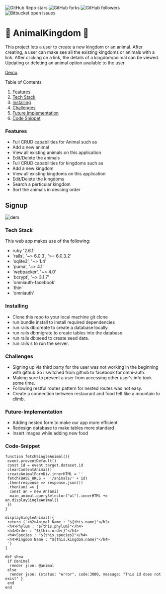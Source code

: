 ![GitHub Repo stars](https://img.shields.io/github/stars/nabilhayet/Restaurant) ![GitHub forks](https://img.shields.io/github/forks/nabilhayet/Restaurant) ![GitHub followers](https://img.shields.io/github/followers/nabilhayet) ![Bitbucket open issues](https://img.shields.io/bitbucket/issues/nabilhayet/Restaurant)                                          
                                        <h1>:jack_o_lantern: AnimalKingdom :jack_o_lantern: </h1>
                                                      
This project lets a user to create a new kingdom or an animal. After creating, a user can make see all the existing kingdoms or animals with a link. After clicking on a link, the details of a kingdom/animal can be viewed. Updating or deleting an animal option available to the user.

<a href="https://www.youtube.com/watch?v=qN_K-UsMAEo&t=3s">Demo</a>

Table of Contents
<ol>
   <li><a id="user-content-features" href="#features">Features</a></li>
    <li><a id="user-content-tech-stack" href="#tech stack">Tech Stack</a></li>
    <li><a id="user-content-installing" href="#installing">Installing</a></li>
    <li><a id="user-content-challenges" href="#challenges">Challenges</a></li>
    <li><a id="user-content-future-implementation" href="#future-implementation">Future Implementation</a></li>
    <li><a id="user-content-code-snippet" href="#code-snippet">Code Snippet</a></li>
</ol>
                               
<h3><a class="anchor" aria-hidden="true" href="#features"></a>Features</h3>
<ul>
<li>Full CRUD capabilities for Animal such as</li>
<li>Add a new animal</li>
<li>View all existing animals on this application</li>
<li>Edit/Delete the animals</li>
<li>Full CRUD capabilities for kingdoms such as</li>
<li>Add a new kingdom</li>
<li>View all existing kingdoms on this application</li>
<li>Edit/Delete the kingdoms</li>
<li>Search a perticular kingdom</li>
<li>Sort the animals in descing order</li>
</ul>

## Signup 

![dem](https://user-images.githubusercontent.com/33500404/109376302-97f5ee00-7891-11eb-89aa-6fdfd054c8c9.gif)


<h3><a id="user-content-tech-stack" class="anchor" aria-hidden="true" href="#tech-stack"></a>Tech Stack</h3>
<p>This web app makes use of the following:</p>

* ruby '2.6.1'
* 'rails', '~> 6.0.3', '>= 6.0.3.2'
* 'sqlite3', '~> 1.4'
* 'puma', '~> 4.1'
* 'webpacker', '~> 4.0'
* 'bcrypt', '~> 3.1.7'
* 'omniauth-facebook'
* 'thin'
* 'omniauth'

<h3><a id="user-content-installing" class="anchor" aria-hidden="true" href="#installing"></a>Installing</h3>
<ul>
<li> Clone this repo to your local machine git clone <this-repo-url></li>
<li> run bundle install to install required dependencies</li>
<li> run rails db:create to create a database locally.</li>
<li> run rails db:migrate to create tables into the database.</li>
<li> run rails db:seed to create seed data.</li>
<li> run rails s to run the server.</li>
</ul>
        
<h3><a id="user-content-challenges" class="anchor" aria-hidden="true" href="#challenges"></a>Challenges</h3>
<ul>
<li> Signing up via third party for the user was not working in the beginning with github.So i switched from github to facebook for omni-auth.</li>
<li> Making sure to prevent a user from accessing other user's info took some time.</li>
<li> Following restful routes pattern for nested routes was not easy.</li>
<li> Create a connection between restaurant and food felt like a mountain to climb.</li>
</ul>

<h3><a id="user-content-future-implementation" class="anchor" aria-hidden="true" href="#future-implementation"></a>Future-Implementation</h3>
<ul>
<li> Adding nested form to make our app more efficient</li>
<li> Redesign database to make tables more standard</li>
<li> Insert images while adding new food</li>
</ul>

<h3><a id="user-content-code-snippet" class="anchor" aria-hidden="true" href="#code-snippet"></a>Code-Snippet</h3>

```
function fetchSingleAnimal(){
 event.preventDefault()
 const id = event.target.dataset.id 
 clearContentAnimal()
 createAnimalFormDiv.innerHTML = ''
 fetch(BASE_URLS +  '/animals/' + id)
 .then(response => response.json())
 .then(ani => {
  const an = new An(ani)
  main_animal.querySelector("ul").innerHTML += an.displaySingleAnimal()
 })
}
```

```
displaySingleAnimal(){
 return (`<h2>Animal Name : "${this.name}"</h2>
 <h4>Phylum : "${this.phylum}"</h4>
 <h4>Order : "${this.order}"</h4>
 <h4>Species : "${this.species}"</h4>
 <h4>Kingdom Name : "${this.kingdom.name}"</h4>
 `)
}
```

```
def show 
 if @animal 
  render json: @animal
 else 
  render json: {status: "error", code:3000, message: "This id does not exist" }
 end 
end 
```

